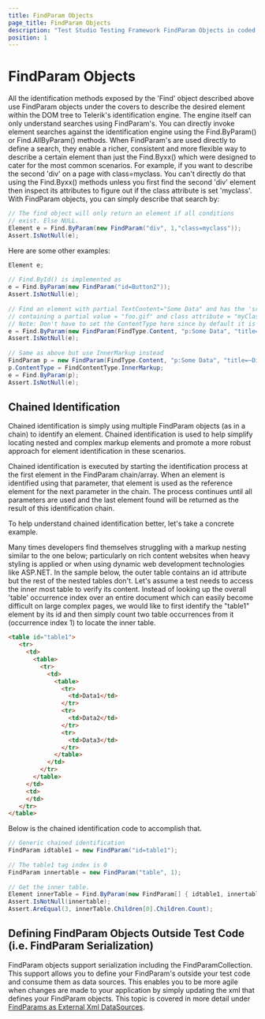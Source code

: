 ```yaml
---
title: FindParam Objects
page_title: FindParam Objects
description: "Test Studio Testing Framework FindParam Objects in coded tests. Use FindParam Objects to describe the searched element."
position: 1
---
```

# FindParam Objects

All the identification methods exposed by the 'Find' object described above use FindParam objects under the covers to describe the desired element within the DOM tree to Telerik's identification engine. The engine itself can only understand searches using FindParam's. You can directly invoke element searches against the identification engine using the Find.ByParam() or Find.AllByParam() methods. When FindParam's are used directly to define a search, they enable a richer, consistent and more flexible way to describe a certain element than just the Find.Byxx() which were designed to cater for the most common scenarios. For example, if you want to describe the second 'div' on a page with class=myclass. You can't directly do that using the Find.Byxx() methods unless you first find the second 'div' element then inspect its attributes to figure out if the class attribute is set 'myclass'. With FindParam objects, you can simply describe that search by:

```C#
// The find object will only return an element if all conditions
// exist. Else NULL.
Element e = Find.ByParam(new FindParam("div", 1,"class=myclass"));
Assert.IsNotNull(e);
```


Here are some other examples:

```C#
Element e;
  
// Find.ById() is implemented as
e = Find.ByParam(new FindParam("id=Button2"));
Assert.IsNotNull(e);
  
// Find an element with partial TextContent="Some Data" and has the 'src' attribute
// containing a partial value = "foo.gif" and class attribute = "myClass"
// Note: Don't have to set the ContentType here since by default it is TextContent
e = Find.ByParam(new FindParam(FindType.Content, "p:Some Data", "title=~Div", "class=myClass"));
Assert.IsNotNull(e);
  
// Same as above but use InnerMarkup instead
FindParam p = new FindParam(FindType.Content, "p:Some Data", "title=~Div", "class=myClass");
p.ContentType = FindContentType.InnerMarkup;
e = Find.ByParam(p);
Assert.IsNotNull(e);
```


## Chained Identification

Chained identification is simply using multiple FindParam objects (as in a chain) to identify an element. Chained identification is used to help simplify locating nested and complex markup elements and promote a more robust approach for element identification in these scenarios.
 
Chained identification is executed by starting the identification process at the first element in the FindParam chain/array. When an element is identified using that parameter, that element is used as the reference element for the next parameter in the chain. The process continues until all parameters are used and the last element found will be returned as the result of this identification chain.
 
To help understand chained identification better, let's take a concrete example.
 
Many times developers find themselves struggling with a markup nesting similar to the one below; particularly on rich content websites when heavy styling is applied or when using dynamic web development technologies like ASP.NET. In the sample below, the outer table contains an id attribute but the rest of the nested tables don't. Let's assume a test needs to access the inner most table to verify its content. Instead of looking up the overall 'table' occurrence index over an entire document which can easily become difficult on large complex pages, we would like to first identify the "table1" element by its id and then simply count two table occurrences from it (occurrence index 1) to locate the inner table.

```HTML
<table id="table1">
   <tr>
     <td>
       <table>
         <tr>
           <td>
             <table>
               <tr>
                 <td>Data1</td>
               </tr>
               <tr>
                 <td>Data2</td>
               </tr>
               <tr>
                 <td>Data3</td>
               </tr>
             </table>
           </td>
         </tr>
       </table>
     </td>
     <td>
     </td>
   </tr>
</table>
```

Below is the chained identification code to accomplish that.

```C#
// Generic chained identification
FindParam idtable1 = new FindParam("id=table1");
  
// The table1 tag index is 0
FindParam innertable = new FindParam("table", 1);
  
// Get the inner table.
Element innerTable = Find.ByParam(new FindParam[] { idtable1, innertable });
Assert.IsNotNull(innertable);
Assert.AreEqual(3, innerTable.Children[0].Children.Count);
```

## Defining FindParam Objects Outside Test Code (i.e. FindParam Serialization)

FindParam objects support serialization including the FindParamCollection. This support allows you to define your FindParam's outside your test code and consume them as data sources. This enables you to be more agile when changes are made to your application by simply updating the xml that defines your FindParam objects. This topic is covered in more detail under <a href="/testing-framework/write-tests-in-code/intermediate-topics-wtc/element-identification-wtc/find-param-as-xml-data" target="_blank">FindParams as External Xml DataSources</a>.
